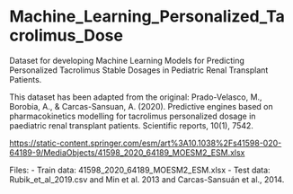 # Machine_Learning_Personalized_Tacrolimus_Dose
Dataset for developing Machine Learning Models for Predicting Personalized Tacrolimus Stable Dosages in Pediatric Renal Transplant Patients.

This dataset has been adapted from the original: Prado-Velasco, M., Borobia, A., & Carcas-Sansuan, A. (2020). Predictive engines based on pharmacokinetics modelling for tacrolimus personalized dosage in paediatric renal transplant patients. Scientific reports, 10(1), 7542.

https://static-content.springer.com/esm/art%3A10.1038%2Fs41598-020-64189-9/MediaObjects/41598_2020_64189_MOESM2_ESM.xlsx

Files: - Train data: 41598_2020_64189_MOESM2_ESM.xlsx
       - Test data: Rubik_et_al_2019.csv and Min et al. 2013 and Carcas-Sansuán et al., 2014.

